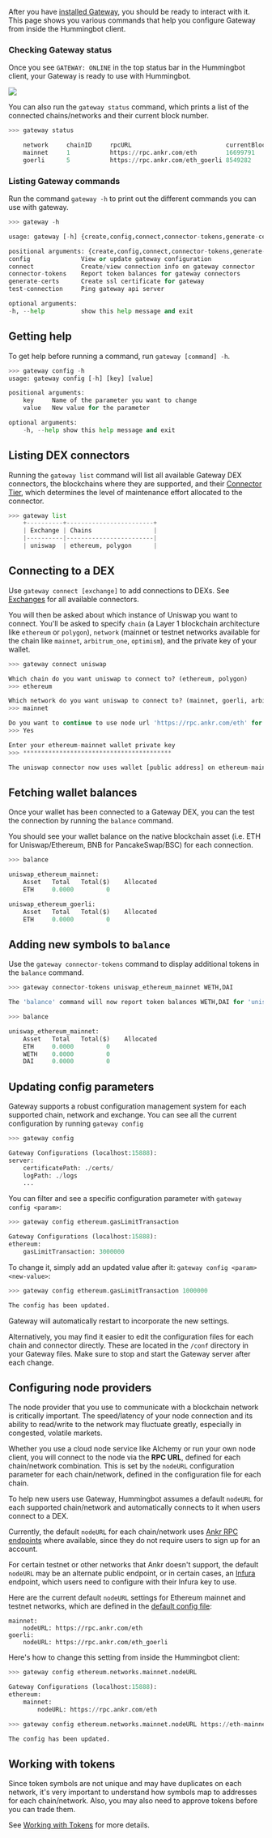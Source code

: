 After you have [installed Gateway](installation.md), you should be ready to interact with it. This page shows you various commands that help you configure Gateway from inside the Hummingbot client.

### Checking Gateway status

Once you see `GATEWAY: ONLINE` in the top status bar in the Hummingbot client, your Gateway is ready to use with Hummingbot.

[![](./gateway-status.png)](./gateway-status.png)

You can also run the `gateway status` command, which prints a list of the connected chains/networks and their current block number.

```python
>>> gateway status

    network     chainID     rpcURL                          currentBlockNumber  nativeCurrency
    mainnet     1           https://rpc.ankr.com/eth        16699791            ETH
    goerli      5           https://rpc.ankr.com/eth_goerli 8549282             ETH
```

### Listing Gateway commands

Run the command `gateway -h` to print out the different commands you can use with gateway.

```python
>>> gateway -h

usage: gateway [-h] {create,config,connect,connector-tokens,generate-certs,start,status,stop,test-connection} ...

positional arguments: {create,config,connect,connector-tokens,generate-certs,start,status,stop,test-connection}
config              View or update gateway configuration
connect             Create/view connection info on gateway connector
connector-tokens    Report token balances for gateway connectors
generate-certs      Create ssl certificate for gateway
test-connection     Ping gateway api server

optional arguments:
-h, --help          show this help message and exit

```

## Getting help

To get help before running a command, run `gateway [command] -h`.

```python
>>> gateway config -h
usage: gateway config [-h] [key] [value]

positional arguments:
    key     Name of the parameter you want to change
    value   New value for the parameter

optional arguments:
    -h, --help show this help message and exit
```

## Listing DEX connectors

Running the `gateway list` command will list all available Gateway DEX connectors, the blockchains where they are supported, and their [Connector Tier](/exchanges/#connector-tiers), which determines the level of maintenance effort allocated to the connector.

```python
>>> gateway list
    +----------+------------------------+
    | Exchange | Chains                 |
    |----------|------------------------|
    | uniswap  | ethereum, polygon      |
```

## Connecting to a DEX

Use `gateway connect [exchange]` to add connections to DEXs. See [Exchanges](/exchanges/) for all available connectors.

You will then be asked about which instance of Uniswap you want to connect. You'll be asked to specify `chain` (a Layer 1 blockchain architecture like `ethereum` or `polygon`), `network` (mainnet or testnet networks available for the chain like `mainnet`, `arbitrum_one`, `optimism`), and the private key of your wallet. 

```python
>>> gateway connect uniswap

Which chain do you want uniswap to connect to? (ethereum, polygon)
>>> ethereum

Which network do you want uniswap to connect to? (mainnet, goerli, arbitrum_one, optimism)?
>>> mainnet

Do you want to continue to use node url 'https://rpc.ankr.com/eth' for ethereum-mainnet? (Yes/No)
>>> Yes

Enter your ethereum-mainnet wallet private key
>>> *****************************************

The uniswap connector now uses wallet [public address] on ethereum-mainnet.
```

## Fetching wallet balances

Once your wallet has been connected to a Gateway DEX, you can the test the connection by running the `balance` command. 

You should see your wallet balance on the native blockchain asset (i.e. ETH for Uniswap/Ethereum, BNB for PancakeSwap/BSC) for each connection.

```python
>>> balance

uniswap_ethereum_mainnet:
    Asset   Total   Total($)    Allocated
    ETH     0.0000         0

uniswap_ethereum_goerli:
    Asset   Total   Total($)    Allocated
    ETH     0.0000         0
```

## Adding new symbols to `balance`

Use the `gateway connector-tokens` command to display additional tokens in the `balance` command.

```python
>>> gateway connector-tokens uniswap_ethereum_mainnet WETH,DAI

The 'balance' command will now report token balances WETH,DAI for 'uniswap_ethereum_mainnet'.

>>> balance

uniswap_ethereum_mainnet:
    Asset   Total   Total($)    Allocated
    ETH     0.0000         0
    WETH    0.0000         0
    DAI     0.0000         0
```

## Updating config parameters

Gateway supports a robust configuration management system for each supported chain, network and exchange. You can see all the current configuration by running `gateway config`

```python
>>> gateway config

Gateway Configurations (localhost:15888):
server:
    certificatePath: ./certs/
    logPath: ./logs
    ...
```

You can filter and see a specific configuration parameter with `gateway config <param>`:

```python
>>> gateway config ethereum.gasLimitTransaction

Gateway Configurations (localhost:15888):
ethereum:
    gasLimitTransaction: 3000000
```

To change it, simply add an updated value after it: `gateway config <param> <new-value>`:

```python
>>> gateway config ethereum.gasLimitTransaction 1000000

The config has been updated.
```

Gateway will automatically restart to incorporate the new settings.

Alternatively, you may find it easier to edit the configuration files for each chain and connector directly. These are located in the `/conf` directory in your Gateway files. Make sure to stop and start the Gateway server after each change.

## Configuring node providers

The node provider that you use to communicate with a blockchain network is critically important. The speed/latency of your node connection and its ability to read/write to the network may fluctuate greatly, especially in congested, volatile markets. 

Whether you use a cloud node service like Alchemy or run your own node client, you will connect to the node via the **RPC URL**, defined for each chain/network combination. This is set by the `nodeURL` configuration parameter for each chain/network, defined in the configuration file for each chain.

To help new users use Gateway, Hummingbot assumes a default `nodeURL` for each supported chain/network and automatically connects to it when users connect to a DEX. 

Currently, the default `nodeURL` for each chain/network uses [Ankr RPC endpoints](https://www.ankr.com/rpc/) where available, since they do not require users to sign up for an account.

For certain testnet or other networks that Ankr doesn't support, the default `nodeURL` may be an alternate public endpoint, or in certain cases, an [Infura](https://infura.io/) endpoint, which users need to configure with their Infura key to use.

Here are the current default `nodeURL` settings for Ethereum mainnet and testnet networks, which are defined in the [default config file](https://github.com/hummingbot/gateway/blob/main/src/templates/ethereum.yml):

```
mainnet:
    nodeURL: https://rpc.ankr.com/eth
goerli:
    nodeURL: https://rpc.ankr.com/eth_goerli
```

Here's how to change this setting from inside the Hummingbot client:

```python
>>> gateway config ethereum.networks.mainnet.nodeURL

Gateway Configurations (localhost:15888):
ethereum:
    mainnet:
        nodeURL: https://rpc.ankr.com/eth

>>> gateway config ethereum.networks.mainnet.nodeURL https://eth-mainnet.g.alchemy.com/v2/ALCHEMY-KEY

The config has been updated.
```

## Working with tokens

Since token symbols are not unique and may have duplicates on each network, it's very important to understand how symbols map to addresses for each chain/network. Also, you may also need to approve tokens before you can trade them.

See [Working with Tokens](tokens.md) for more details.
